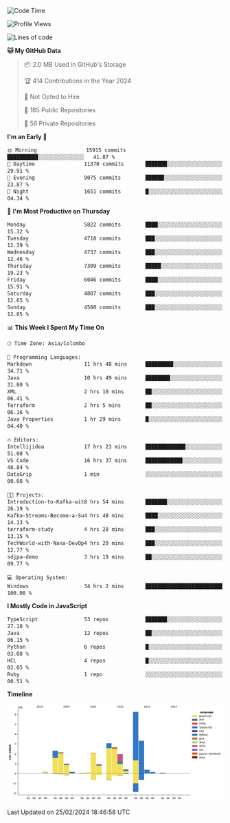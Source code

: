 
<!--START_SECTION:waka-->
![Code Time](http://img.shields.io/badge/Code%20Time-1%2C540%20hrs%204%20mins-blue)

![Profile Views](http://img.shields.io/badge/Profile%20Views-12-blue)

![Lines of code](https://img.shields.io/badge/From%20Hello%20World%20I%27ve%20Written-27.1%20million%20lines%20of%20code-blue)

**🐱 My GitHub Data** 

> 📦 2.0 MB Used in GitHub's Storage 
 > 
> 🏆 414 Contributions in the Year 2024
 > 
> 🚫 Not Opted to Hire
 > 
> 📜 185 Public Repositories 
 > 
> 🔑 56 Private Repositories 
 > 
**I'm an Early 🐤** 

```text
🌞 Morning                15915 commits       ██████████░░░░░░░░░░░░░░░   41.87 % 
🌆 Daytime                11370 commits       ███████░░░░░░░░░░░░░░░░░░   29.91 % 
🌃 Evening                9075 commits        ██████░░░░░░░░░░░░░░░░░░░   23.87 % 
🌙 Night                  1651 commits        █░░░░░░░░░░░░░░░░░░░░░░░░   04.34 % 
```
📅 **I'm Most Productive on Thursday** 

```text
Monday                   5822 commits        ████░░░░░░░░░░░░░░░░░░░░░   15.32 % 
Tuesday                  4710 commits        ███░░░░░░░░░░░░░░░░░░░░░░   12.39 % 
Wednesday                4737 commits        ███░░░░░░░░░░░░░░░░░░░░░░   12.46 % 
Thursday                 7309 commits        █████░░░░░░░░░░░░░░░░░░░░   19.23 % 
Friday                   6046 commits        ████░░░░░░░░░░░░░░░░░░░░░   15.91 % 
Saturday                 4807 commits        ███░░░░░░░░░░░░░░░░░░░░░░   12.65 % 
Sunday                   4580 commits        ███░░░░░░░░░░░░░░░░░░░░░░   12.05 % 
```


📊 **This Week I Spent My Time On** 

```text
🕑︎ Time Zone: Asia/Colombo

💬 Programming Languages: 
Markdown                 11 hrs 48 mins      █████████░░░░░░░░░░░░░░░░   34.71 % 
Java                     10 hrs 49 mins      ████████░░░░░░░░░░░░░░░░░   31.80 % 
XML                      2 hrs 10 mins       ██░░░░░░░░░░░░░░░░░░░░░░░   06.41 % 
Terraform                2 hrs 5 mins        ██░░░░░░░░░░░░░░░░░░░░░░░   06.16 % 
Java Properties          1 hr 29 mins        █░░░░░░░░░░░░░░░░░░░░░░░░   04.40 % 

🔥 Editors: 
Intellijidea             17 hrs 23 mins      █████████████░░░░░░░░░░░░   51.08 % 
VS Code                  16 hrs 37 mins      ████████████░░░░░░░░░░░░░   48.84 % 
DataGrip                 1 min               ░░░░░░░░░░░░░░░░░░░░░░░░░   00.08 % 

🐱‍💻 Projects: 
Introduction-to-Kafka-wit8 hrs 54 mins       ███████░░░░░░░░░░░░░░░░░░   26.19 % 
Kafka-Streams-Become-a-Su4 hrs 48 mins       ████░░░░░░░░░░░░░░░░░░░░░   14.13 % 
terraform-study          4 hrs 28 mins       ███░░░░░░░░░░░░░░░░░░░░░░   13.15 % 
TechWorld-with-Nana-DevOp4 hrs 20 mins       ███░░░░░░░░░░░░░░░░░░░░░░   12.77 % 
sdjpa-demo               3 hrs 19 mins       ██░░░░░░░░░░░░░░░░░░░░░░░   09.77 % 

💻 Operating System: 
Windows                  34 hrs 2 mins       █████████████████████████   100.00 % 
```

**I Mostly Code in JavaScript** 

```text
TypeScript               53 repos            ███████░░░░░░░░░░░░░░░░░░   27.18 % 
Java                     12 repos            ██░░░░░░░░░░░░░░░░░░░░░░░   06.15 % 
Python                   6 repos             █░░░░░░░░░░░░░░░░░░░░░░░░   03.08 % 
HCL                      4 repos             █░░░░░░░░░░░░░░░░░░░░░░░░   02.05 % 
Ruby                     1 repo              ░░░░░░░░░░░░░░░░░░░░░░░░░   00.51 % 
```



**Timeline**

![Lines of Code chart](https://raw.githubusercontent.com/ccweerasinghe1994/ccweerasinghe1994/master/assets/bar_graph.png)


 Last Updated on 25/02/2024 18:46:58 UTC
<!--END_SECTION:waka-->
